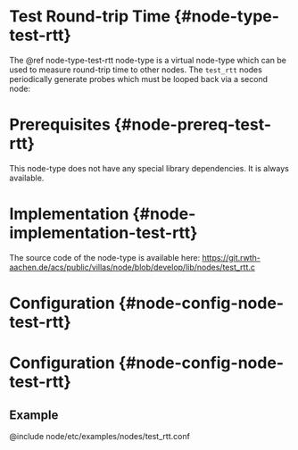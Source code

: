 # Test Round-trip Time {#node-type-test-rtt}

The @ref node-type-test-rtt node-type is a virtual node-type which can be used to measure round-trip time to other nodes.
The `test_rtt` nodes periodically generate probes which must be looped back via a second node:

# Prerequisites {#node-prereq-test-rtt}

This node-type does not have any special library dependencies. It is always available.

# Implementation {#node-implementation-test-rtt}

The source code of the node-type is available here:
https://git.rwth-aachen.de/acs/public/villas/node/blob/develop/lib/nodes/test_rtt.c

# Configuration {#node-config-node-test-rtt}


# Configuration {#node-config-node-test-rtt}

## Example

@include node/etc/examples/nodes/test_rtt.conf
